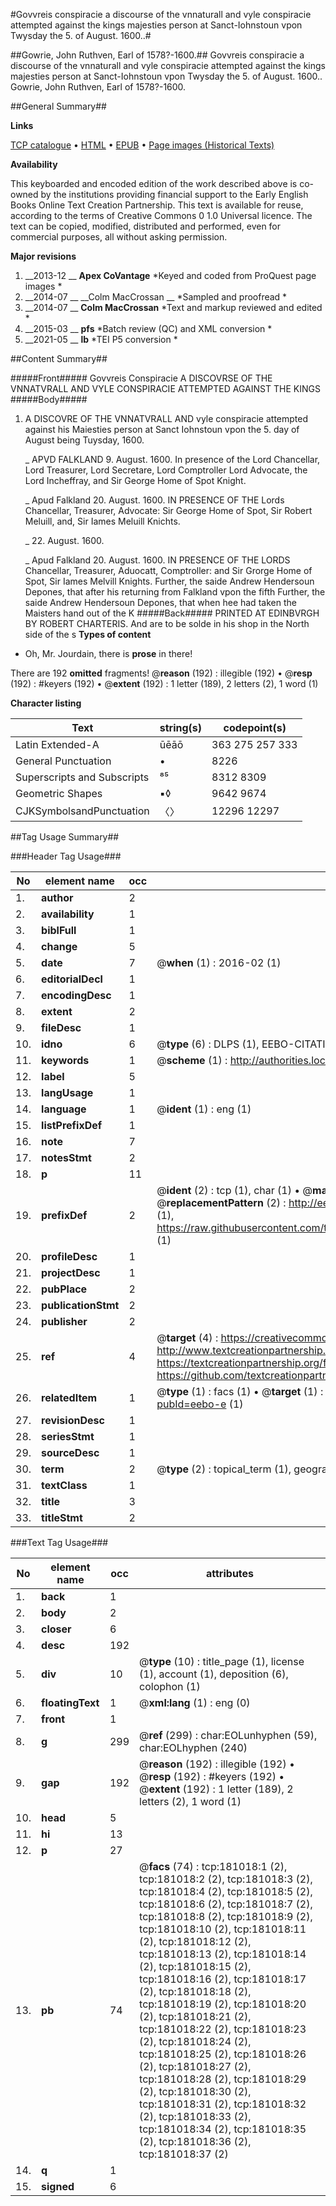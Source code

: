 #Govvreis conspiracie a discourse of the vnnaturall and vyle conspiracie attempted against the kings majesties person at Sanct-Iohnstoun vpon Twysday the 5. of August. 1600..#

##Gowrie, John Ruthven, Earl of 1578?-1600.##
Govvreis conspiracie a discourse of the vnnaturall and vyle conspiracie attempted against the kings majesties person at Sanct-Iohnstoun vpon Twysday the 5. of August. 1600..
Gowrie, John Ruthven, Earl of 1578?-1600.

##General Summary##

**Links**

[TCP catalogue](http://www.ota.ox.ac.uk/tcp/)  • 
[HTML](http://tei.it.ox.ac.uk/tcp/Texts-HTML/free/B00/B00635.html)  • 
[EPUB](http://tei.it.ox.ac.uk/tcp/Texts-EPUB/free/B00/B00635.epub) • 
[Page images (Historical Texts)](https://historicaltexts.jisc.ac.uk/eebo-56572918e)

**Availability**

This keyboarded and encoded edition of the work described above is co-owned by the
    institutions providing financial support to the Early English Books Online Text Creation
    Partnership. This text is available for reuse, according to the terms of  Creative Commons 0 1.0 Universal
    licence. The text can be copied, modified, distributed and performed, even for commercial
    purposes, all without asking permission.

**Major revisions**

1. __2013-12 __ __Apex CoVantage__ *Keyed and coded from ProQuest page images *
1. __2014-07 __ __Colm MacCrossan __ *Sampled and proofread *
1. __2014-07 __ __Colm MacCrossan__ *Text and markup reviewed and edited *
1. __2015-03 __ __pfs__ *Batch review (QC) and XML conversion *
1. __2021-05 __ __lb__ *TEI P5 conversion *

##Content Summary##

#####Front#####
Govvreis Conspiracie A DISCOVRSE OF THE VNNATVRALL AND VYLE CONSPIRACIE ATTEMPTED AGAINST THE KINGS 
#####Body#####

1. A DISCOVRE OF THE VNNATVRALL AND vyle conspiracie attempted against his Maiesties person at Sanct Iohnstoun vpon the 5. day of August being Tuysday, 1600.

    _ APVD FALKLAND 9. August. 1600. In presence of the Lord Chancellar, Lord Treasurer, Lord Secretare, Lord Comptroller Lord Advocate, the Lord Incheffray, and Sir George Home of Spot Knight.

    _ Apud Falkland 20. August. 1600. IN PRESENCE OF THE Lords Chancellar, Treasurer, Advocate: Sir George Home of Spot, Sir Robert Meluill, and, Sir Iames Meluill Knichts.

    _ 22. August. 1600.

    _ Apud Falkland 20. August. 1600. IN PRESENCE OF THE LORDS Chancellar, Treasurer, Aduocatt, Comptroller: and Sir Grorge Home of Spot, Sir Iames Melvill Knights.
Further, the saide Andrew Hendersoun Depones, that after his returning from Falkland vpon the fifth Further, the saide Andrew Hendersoun Depones, that when hee had taken the Maisters hand out of the K
#####Back#####
PRINTED AT EDINBVRGH BY ROBERT CHARTERIS. And are to be solde in his shop in the North side of the s
**Types of content**

  * Oh, Mr. Jourdain, there is **prose** in there!

There are 192 **omitted** fragments! 
 @__reason__ (192) : illegible (192)  •  @__resp__ (192) : #keyers (192)  •  @__extent__ (192) : 1 letter (189), 2 letters (2), 1 word (1)

**Character listing**


|Text|string(s)|codepoint(s)|
|---|---|---|
|Latin Extended-A|ūēāō|363 275 257 333|
|General Punctuation|•|8226|
|Superscripts             and Subscripts|⁸⁵|8312 8309|
|Geometric Shapes|▪◊|9642 9674|
|CJKSymbolsandPunctuation|〈〉|12296 12297|

##Tag Usage Summary##

###Header Tag Usage###

|No|element name|occ|attributes|
|---|---|---|---|
|1.|__author__|2||
|2.|__availability__|1||
|3.|__biblFull__|1||
|4.|__change__|5||
|5.|__date__|7| @__when__ (1) : 2016-02 (1)|
|6.|__editorialDecl__|1||
|7.|__encodingDesc__|1||
|8.|__extent__|2||
|9.|__fileDesc__|1||
|10.|__idno__|6| @__type__ (6) : DLPS (1), EEBO-CITATION (1), VID (1), EEBO-PROQUEST (1), STC (2)|
|11.|__keywords__|1| @__scheme__ (1) : http://authorities.loc.gov/ (1)|
|12.|__label__|5||
|13.|__langUsage__|1||
|14.|__language__|1| @__ident__ (1) : eng (1)|
|15.|__listPrefixDef__|1||
|16.|__note__|7||
|17.|__notesStmt__|2||
|18.|__p__|11||
|19.|__prefixDef__|2| @__ident__ (2) : tcp (1), char (1)  •  @__matchPattern__ (2) : ([0-9\-]+):([0-9IVX]+) (1), (.+) (1)  •  @__replacementPattern__ (2) : http://eebo.chadwyck.com/downloadtiff?vid=$1&page=$2 (1), https://raw.githubusercontent.com/textcreationpartnership/Texts/master/tcpchars.xml#$1 (1)|
|20.|__profileDesc__|1||
|21.|__projectDesc__|1||
|22.|__pubPlace__|2||
|23.|__publicationStmt__|2||
|24.|__publisher__|2||
|25.|__ref__|4| @__target__ (4) : https://creativecommons.org/publicdomain/zero/1.0/ (1), http://www.textcreationpartnership.org/docs/. (1), https://textcreationpartnership.org/faq/#faq05 (1), https://github.com/textcreationpartnership (1)|
|26.|__relatedItem__|1| @__type__ (1) : facs (1)  •  @__target__ (1) : https://data.historicaltexts.jisc.ac.uk/view?pubId=eebo-e (1)|
|27.|__revisionDesc__|1||
|28.|__seriesStmt__|1||
|29.|__sourceDesc__|1||
|30.|__term__|2| @__type__ (2) : topical_term (1), geographic_name (1)|
|31.|__textClass__|1||
|32.|__title__|3||
|33.|__titleStmt__|2||


###Text Tag Usage###

|No|element name|occ|attributes|
|---|---|---|---|
|1.|__back__|1||
|2.|__body__|2||
|3.|__closer__|6||
|4.|__desc__|192||
|5.|__div__|10| @__type__ (10) : title_page (1), license (1), account (1), deposition (6), colophon (1)|
|6.|__floatingText__|1| @__xml:lang__ (1) : eng (0)|
|7.|__front__|1||
|8.|__g__|299| @__ref__ (299) : char:EOLunhyphen (59), char:EOLhyphen (240)|
|9.|__gap__|192| @__reason__ (192) : illegible (192)  •  @__resp__ (192) : #keyers (192)  •  @__extent__ (192) : 1 letter (189), 2 letters (2), 1 word (1)|
|10.|__head__|5||
|11.|__hi__|13||
|12.|__p__|27||
|13.|__pb__|74| @__facs__ (74) : tcp:181018:1 (2), tcp:181018:2 (2), tcp:181018:3 (2), tcp:181018:4 (2), tcp:181018:5 (2), tcp:181018:6 (2), tcp:181018:7 (2), tcp:181018:8 (2), tcp:181018:9 (2), tcp:181018:10 (2), tcp:181018:11 (2), tcp:181018:12 (2), tcp:181018:13 (2), tcp:181018:14 (2), tcp:181018:15 (2), tcp:181018:16 (2), tcp:181018:17 (2), tcp:181018:18 (2), tcp:181018:19 (2), tcp:181018:20 (2), tcp:181018:21 (2), tcp:181018:22 (2), tcp:181018:23 (2), tcp:181018:24 (2), tcp:181018:25 (2), tcp:181018:26 (2), tcp:181018:27 (2), tcp:181018:28 (2), tcp:181018:29 (2), tcp:181018:30 (2), tcp:181018:31 (2), tcp:181018:32 (2), tcp:181018:33 (2), tcp:181018:34 (2), tcp:181018:35 (2), tcp:181018:36 (2), tcp:181018:37 (2)|
|14.|__q__|1||
|15.|__signed__|6||
